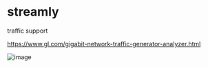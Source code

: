 # streamly
traffic support

https://www.gl.com/gigabit-network-traffic-generator-analyzer.html

![image](https://user-images.githubusercontent.com/100648556/189738404-bf328070-1bc8-4d29-b5b7-ddc356aac87b.png)

